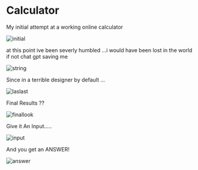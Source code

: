 # Calculator
My initial attempt at a working online calculator 



![initial](https://github.com/user-attachments/assets/12d6abc7-2e4f-4cdb-9e58-8a987c99955f)












at this point ive been severly humbled ...i would have been lost in the world if not chat gpt saving me 



![string](https://github.com/user-attachments/assets/371e13b3-dc30-4d79-bdc0-2fe72cf0199f)

















Since in a terrible designer by default ...


![laslast](https://github.com/user-attachments/assets/0c0d53e5-93b5-4068-97c9-dc1eb6e6a8a3)


















Final Results ??





![finallook](https://github.com/user-attachments/assets/f69c89f7-0d71-4828-a8a7-359bf34f56d1)






Give it An Input.....





![input](https://github.com/user-attachments/assets/37e51f96-94a2-4247-b96c-8aa2b4c4e24e)























And you get an ANSWER!


















![answer](https://github.com/user-attachments/assets/26a6e420-cba3-4532-aaad-1ffd9113d28c)


